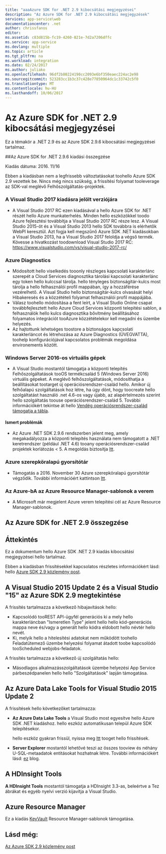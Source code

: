 ```yaml
---
title: "aaaAzure SDK for .NET 2.9 kibocsátási megjegyzései"
description: "Az Azure SDK for .NET 2.9 kibocsátási megjegyzések"
services: app-service\web
documentationcenter: .net
author: chrissfanos
editor: 
ms.assetid: c83d815b-fc19-4260-821e-7d2a7206dffc
ms.service: app-service
ms.devlang: multiple
ms.topic: article
ms.tgt_pltfrm: na
ms.workload: integration
ms.date: 02/24/2017
ms.author: juliako
ms.openlocfilehash: 96df2b80224190cc2093e6bf350eaec224ac2e98
ms.sourcegitcommit: 523283cc1b3c37c428e77850964dc1c33742c5f0
ms.translationtype: MT
ms.contentlocale: hu-HU
ms.lasthandoff: 10/06/2017
---
```

# <a name="azure-sdk-for-net-29-release-notes"></a>Az Azure SDK for .NET 2.9 kibocsátási megjegyzései

Ez a témakör a .NET 2.9 és az Azure SDK 2.9.6 kibocsátási megjegyzései tartalmaz.

##<a name="azure-sdk-for-net-296-release-summary"></a>Az Azure SDK for .NET 2.9.6 kiadási összegzése

Kiadás dátuma: 2016. 11/16
 
Ebben a kiadásban nem a legfrissebb változtatásokat toohello Azure SDK 2.9 vezettek be. Nincs még nincs szükség, a frissítési folyamat tooleverage az SDK-val meglévő Felhőszolgáltatás-projektek.

### <a name="visual-studio-2017-release-candidate"></a>A Visual Studio 2017 kiadásra jelölt verziójára

- A Visual Studio 2017 RC ezen kiadásával a hello Azure SDK for .NET részét hello Azure munkaterhelés. Minden hello eszközökkel toodo Azure fejlesztési továbbítja a Visual Studio 2017 RC része lesz. A Visual Studio 2015-öt és a Visual Studio 2013 hello SDK továbbra is elérhetők WebPI keresztül. Azt fogja kell megszűnő Azure SDK .NET kiadásokban a Visual Studio 2013, ha a Visual Studio 2017 feloldja a végső termék. Kövesse a hivatkozást toodownload Visual Studio 2017 RC: https://www.visualstudio.com/vs/visual-studio-2017-rc/

### <a name="azure-diagnostics"></a>Azure Diagnostics

- Módosított hello viselkedés tooonly részleges kapcsolati karakterlánc szerepét a Cloud Services diagnosztika tárolási kapcsolati karakterlánc egy token hello kulccsal tárolja. hello tényleges biztonságitár-kulcs most tárolja a hello felhasználói profil mappában, így a hozzáférése vezérelhető. A Visual Studio hello biztonságitár-kulcs olvasását helyi Hibakeresés és a közzétételi folyamat felhasználói profil mappájába. 
- Válasz toohello módosítása a fent leírt, a Visual Studio Online csapat továbbfejlesztett hello Azure Cloud Services központi telepítési sablon, a felhasználók hello kulcs diagnosztika bővítmény beállításához folyamatos integrációt tooAzure közzétételekor kell megadni és üzembe helyezés.
- Az hajtottunk lehetséges toostore a biztonságos kapcsolati karakterláncot és létrehozása az Azure Diagnostics (ÜVEGVATTA), toohelp konfigurációjával kapcsolatos problémák megoldása environements között.
 
### <a name="windows-server-2016-virtual-machines"></a>Windows Server 2016-os virtuális gépek

- A Visual Studio mostantól támogatja a központi telepítés Felhőszolgáltatások tooOS termékcsalád 5 (Windows Server 2016) virtuális gépeket. A meglévő felhőszolgáltatások, módosíthatja a beállításokat tootarget új operációsrendszer-család hello. Amikor új felhőalapú szolgáltatások hoz létre, ha úgy dönt, hogy toocreate hello szolgáltatást használó .net 4.6-os vagy újabb, az alapértelmezés szerint hello szolgáltatás toouse operációsrendszer-család 5.  További információkért tekintse át hello [Vendég operációsrendszer-család támogatja a tábla](https://azure.microsoft.com/en-us/documentation/articles/cloud-services-guestos-update-matrix/).

#### <a name="known-issues"></a>Ismert problémák

- Az Azure .NET SDK 2.9.6 rendszerben jelent meg, amely megakadályozza a központi telepítés használata nem támogatott a .NET keretrendszer (például .NET 4.6) tooany operációsrendszer-család projektek korlátozás < 5. A megoldás biztosítja [Itt](https://github.com/MicrosoftDocs/azure-cloud-services-files/tree/master/Azure%20Targets%20SDK%202.9).

 
### <a name="azure-in-role-cache"></a>Azure szerepköralapú gyorsítótár 

- Támogatás a 2016. November 30 Azure szerepköralapú gyorsítótár végződik. További információért kattintson [Itt](https://azure.microsoft.com/en-us/blog/azure-managed-cache-and-in-role-cache-services-to-be-retired-on-11-30-2016/).

### <a name="azure-resource-manager-templates-for-azure-stack"></a>Az Azure-bA az Azure Resource Manager-sablonok a verem

- A Microsoft már megjelent Azure verem telepítési cél az Azure Resource Manager-sablonok.


## <a name="azure-sdk-for-net-29-summary"></a>Az Azure SDK for .NET 2.9 összegzése

## <a name="overview"></a>Áttekintés
Ez a dokumentum hello Azure SDK .NET 2.9 kiadás kibocsátási megjegyzései hello tartalmaz. 

Ebben a kiadásban frissítésekkel kapcsolatos részletes információkért lásd: hello [Azure SDK 2.9 közlemény post](https://azure.microsoft.com/blog/announcing-visual-studio-azure-tools-and-sdk-2-9/).

## <a name="azure-sdk-29-for-visual-studio-2015-update-2-and-visual-studio-15-preview"></a>A Visual Studio 2015 Update 2 és a Visual Studio "15" az Azure SDK 2.9 megtekintése
A frissítés tartalmazza a következő hibajavítások hello:

* Kapcsolódó tooREST API-ügyfél generációs ki a mely hello karakterláncban "Ismeretlen Type" jelent hello hello kód-generációs mappa neve és/vagy a generált hello kódra eldobott hello névtér hello nevét.
* Ki, melyik hello a hitelesítési adatokat nem működött toohello Feladatütemező üzembe helyezési folyamat átadott toobe kapcsolódó tooScheduled webjobs-feladatok.

A frissítés tartalmazza a következő új szolgáltatás hello:

* Másodlagos alkalmazásszolgáltatások üzembe helyezési App Service párbeszédpanelen hello hello "Szolgáltatások" lapján támogatása. 

## <a name="azure-data-lake-tools-for-visual-studio-2015-update-2"></a>Az Azure Data Lake Tools for Visual Studio 2015 Update 2
A frissítések hello következőket tartalmazza:

* **Az Azure Data Lake Tools** a Visual Studio most egyesítve hello Azure SDK .NET kiadáshoz. hello eszköz automatikusan települ Azure SDK telepítésekor. 
  
    hello eszköz gyakran frissül, nyissa meg [Itt](http://aka.ms/datalaketool) tooget hello frissítések.
* **Server Explorer** mostantól lehetővé teszi az összes tooview és néhány U-SQL-metaadatok entitásokat hozhatnak létre. További információkért lásd: [ez](https://azure.microsoft.com/documentation/services/data-lake-analytics/) blog.

## <a name="hdinsight-tools"></a>A HDInsight Tools
**A HDInsight Tools** mostantól támogatja a HDInsight 3.3-as, beleértve a Tez ábrákat és egyéb nyelvi verzió kijavítja a Visual Studio.

## <a name="azure-resource-manager"></a>Azure Resource Manager
Ez a kiadás [KeyVault](../azure-resource-manager/resource-manager-keyvault-parameter.md) Resource Manager-sablonok támogatása.

## <a name="see-also"></a>Lásd még:
[Az Azure SDK 2.9 közlemény post](https://azure.microsoft.com/blog/announcing-visual-studio-azure-tools-and-sdk-2-9/)

